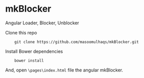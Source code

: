 # mkBlocker
Angular Loader, Blocker, Unblocker

Clone this repo
```
    git clone https://github.com/masoomulhaqs/mkBlocker.git
```

Install Bower dependencies
```
    bower install
```

And, open `\pages\index.html` file the angular mkBlocker.

